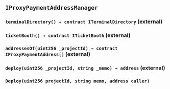 ## `IProxyPaymentAddressManager`






### `terminalDirectory() → contract ITerminalDirectory` (external)





### `ticketBooth() → contract ITicketBooth` (external)





### `addressesOf(uint256 _projectId) → contract IProxyPaymentAddress[]` (external)





### `deploy(uint256 _projectId, string _memo) → address` (external)






### `Deploy(uint256 projectId, string memo, address caller)`





